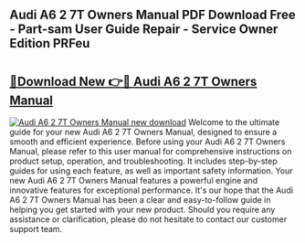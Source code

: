 ## Audi A6 2 7T Owners Manual PDF Download Free - Part-sam User Guide Repair - Service Owner Edition PRFeu

# <h2><a href="http://bc6199.oget.top/?id=Audi+A6+2+7T+Owners+Manual">🔗Download New 👉🔴 Audi A6 2 7T Owners Manual</a></h2>

[![Audi A6 2 7T Owners Manual new download](https://i.imgur.com/5g1atiW.png)](http://bc6199.oget.top/?id=Audi+A6+2+7T+Owners+Manual)
Welcome to the ultimate guide for your new Audi A6 2 7T Owners Manual, designed to ensure a smooth and efficient experience. Before using your Audi A6 2 7T Owners Manual, please refer to this user manual for comprehensive instructions on product setup, operation, and troubleshooting. It includes step-by-step guides for using each feature, as well as important safety information. Your new Audi A6 2 7T Owners Manual features a powerful engine and innovative features for exceptional performance. It's our hope that the Audi A6 2 7T Owners Manual has been a clear and easy-to-follow guide in helping you get started with your new product. Should you require any assistance or clarification, please do not hesitate to contact our customer support team.
